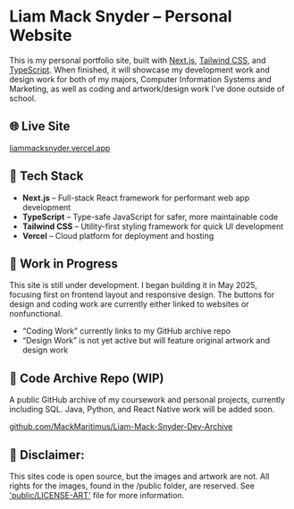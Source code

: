 # Liam Mack Snyder – Personal Website

This is my personal portfolio site, built with [Next.js](https://nextjs.org/), [Tailwind CSS](https://tailwindcss.com/), and [TypeScript](https://www.typescriptlang.org/). When finished, it will showcase my development work and design work for both of my majors, Computer Information Systems and Marketing, as well as coding and artwork/design work I've done outside of school.

## 🌐 Live Site
[liammacksnyder.vercel.app](https://liammacksnyder.vercel.app)

## 🚀 Tech Stack
- **Next.js** – Full-stack React framework for performant web app development
- **TypeScript** – Type-safe JavaScript for safer, more maintainable code
- **Tailwind CSS** – Utility-first styling framework for quick UI development
- **Vercel** – Cloud platform for deployment and hosting

## 🚧 Work in Progress
This site is still under development. I began building it in May 2025, focusing first on frontend layout and responsive design. The buttons for design and coding work are currently either linked to websites or nonfunctional.

- “Coding Work” currently links to my GitHub archive repo
- “Design Work” is not yet active but will feature original artwork and design work

## 📂 Code Archive Repo (WIP)
A public GitHub archive of my coursework and personal projects, currently including SQL. Java, Python, and React Native work will be added soon.

[github.com/MackMaritimus/Liam-Mack-Snyder-Dev-Archive](https://github.com/MackMaritimus/Liam-Mack-Snyder-Dev-Archive)

## 🚫 Disclaimer: 
This sites code is open source, but the images and artwork are not. All rights for the images, found in the /public folder, are reserved. See ['public/LICENSE-ART'](public/LICENSE-ART) file for more information.
